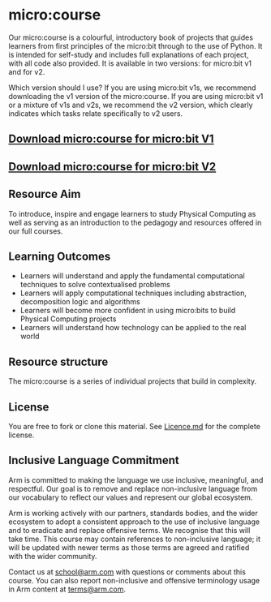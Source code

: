 # micro:course
Our micro:course is a colourful, introductory book of projects that guides learners from first principles of the micro:bit through to the use of Python. It is intended for self-study and includes full explanations of each project, with all code also provided. It is available in two versions: for micro:bit v1 and for v2.

Which version should I use? If you are using micro:bit v1s, we recommend downloading the v1 version of the micro:course. If you are using micro:bit v1 or a mixture of v1s and v2s, we recommend the v2 version, which clearly indicates which tasks relate specifically to v2 users.

## [Download micro:course for micro:bit V1](https://github.com/arm-university/micro-course/archive/refs/heads/main.zip)
## [Download micro:course for micro:bit V2](https://github.com/arm-university/ASP_micro-course/blob/main/Arm_micro%20course_V2.pdf)

## Resource Aim
To introduce, inspire and engage learners to study Physical Computing as well as serving as an introduction to the pedagogy and resources offered in our full courses.

## Learning Outcomes
- Learners will understand and apply the fundamental computational techniques to solve contextualised problems
- Learners will apply computational techniques including abstraction, decomposition logic and algorithms
- Learners will become more confident in using micro:bits to build Physical Computing projects
- Learners will understand how technology can be applied to the real world
  
## Resource structure
The micro:course is a series of individual projects that build in complexity.

## License
You are free to fork or clone this material. See [Licence.md](https://github.com/arm-university/micro-course/blob/main/License.md) for the complete license.

## Inclusive Language Commitment
Arm is committed to making the language we use inclusive, meaningful, and respectful. Our goal is to remove and replace non-inclusive language from our vocabulary to reflect our values and represent our global ecosystem.

Arm is working actively with our partners, standards bodies, and the wider ecosystem to adopt a consistent approach to the use of inclusive language and to eradicate and replace offensive terms. We recognise that this will take time. This course may contain references to non-inclusive language; it will be updated with newer terms as those terms are agreed and ratified with the wider community.

Contact us at school@arm.com with questions or comments about this course. You can also report non-inclusive and offensive terminology usage in Arm content at terms@arm.com.
